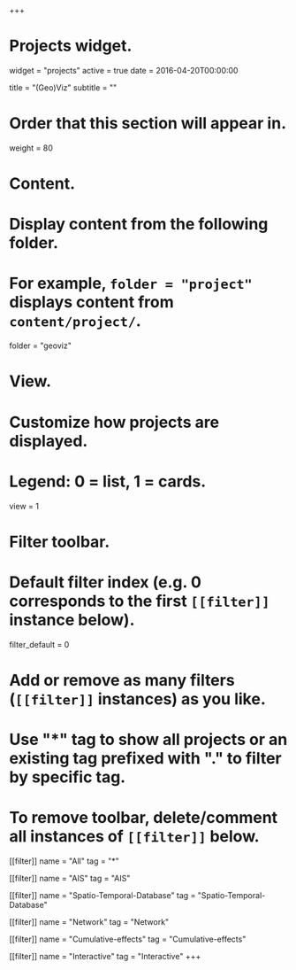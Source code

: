 +++
# Projects widget.
widget = "projects"
active = true
date = 2016-04-20T00:00:00

title = "(Geo)Viz"
subtitle = ""

# Order that this section will appear in.
weight = 80

# Content.
# Display content from the following folder.
# For example, `folder = "project"` displays content from `content/project/`.
folder = "geoviz"

# View.
# Customize how projects are displayed.
# Legend: 0 = list, 1 = cards.
view = 1

# Filter toolbar.

# Default filter index (e.g. 0 corresponds to the first `[[filter]]` instance below).
filter_default = 0

# Add or remove as many filters (`[[filter]]` instances) as you like.
# Use "*" tag to show all projects or an existing tag prefixed with "." to filter by specific tag.
# To remove toolbar, delete/comment all instances of `[[filter]]` below.
[[filter]]
  name = "All"
  tag = "*"

[[filter]]
  name = "AIS"
  tag = "AIS"

[[filter]]
  name = "Spatio-Temporal-Database"
  tag = "Spatio-Temporal-Database"
  
[[filter]]
  name = "Network"
  tag = "Network"  

[[filter]]
  name = "Cumulative-effects"
  tag = "Cumulative-effects"

[[filter]]
  name = "Interactive"
  tag = "Interactive"
+++

